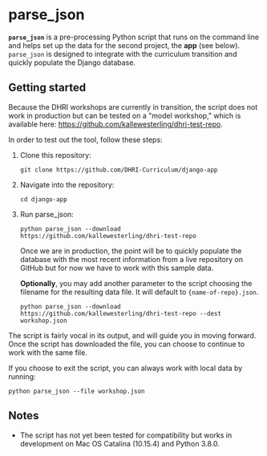 # parse_json

**`parse_json`** is a pre-processing Python script that runs on the command line and helps set up the data for the second project, the **app** (see below). `parse_json` is designed to integrate with the curriculum transition and quickly populate the Django database.

## Getting started

Because the DHRI workshops are currently in transition, the script does not work in production but can be tested on a "model workshop," which is available here: https://github.com/kallewesterling/dhri-test-repo.

In order to test out the tool, follow these steps:

1. Clone this repository:

   ```
   git clone https://github.com/DHRI-Curriculum/django-app
   ```

2. Navigate into the repository:

   ```
   cd django-app
   ```

3. Run parse_json:

   ```
   python parse_json --download https://github.com/kallewesterling/dhri-test-repo
   ```

   Once we are in production, the point will be to quickly populate the database with the most recent information from a live repository on GitHub but for now we have to work with this sample data.

   **Optionally**, you may add another parameter to the script choosing the filename for the resulting data file. It will default to `{name-of-repo}.json`.

   ```
   python parse_json --download https://github.com/kallewesterling/dhri-test-repo --dest workshop.json
   ```

The script is fairly vocal in its output, and will guide you in moving forward. Once the script has downloaded the file, you can choose to continue to work with the same file.

If you choose to exit the script, you can always work with local data by running:

  ```
  python parse_json --file workshop.json
  ```

## Notes

- The script has not yet been tested for compatibility but works in development on Mac OS Catalina (10.15.4) and Python 3.8.0.
